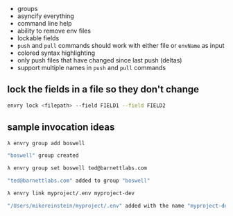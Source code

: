* groups
* asyncify everything
* command line help
* ability to remove env files
* lockable fields
* `push` and `pull` commands should work with either file or `envName` as input
* colored syntax highlighting
* only push files that have changed since last push (deltas)
* support multiple names in `push` and `pull` commands


## lock the fields in a file so they don't change
```bash
envry lock <filepath> --field FIELD1 --field FIELD2
```

## sample invocation ideas

```bash
λ envry group add boswell

"boswell" group created

λ envry group set boswell ted@barnettlabs.com

"ted@barnettlabs.com" added to group "boswell"

λ envry link myproject/.env myproject-dev

"/Users/mikereinstein/myproject/.env" added with the name "myproject-dev"

```
